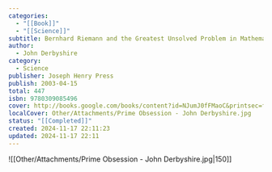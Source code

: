 ```yaml
---
categories:
  - "[[Book]]"
  - "[[Science]]"
subtitle: Bernhard Riemann and the Greatest Unsolved Problem in Mathematics
author:
  - John Derbyshire
category:
  - Science
publisher: Joseph Henry Press
publish: 2003-04-15
total: 447
isbn: 9780309085496
cover: http://books.google.com/books/content?id=NJumJ0fFMaoC&printsec=frontcover&img=1&zoom=1&edge=curl&source=gbs_api
localCover: Other/Attachments/Prime Obsession - John Derbyshire.jpg
status: "[[Completed]]"
created: 2024-11-17 22:11:23
updated: 2024-11-17 22:11
---
```


![[Other/Attachments/Prime Obsession - John Derbyshire.jpg|150]]